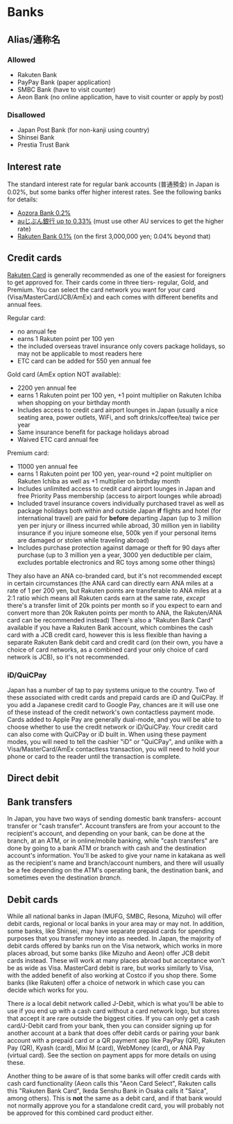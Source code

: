 # Banks

## Alias/通称名
### Allowed
* Rakuten Bank
* PayPay Bank (paper application)
* SMBC Bank (have to visit counter)
* Aeon Bank (no online application, have to visit counter or apply by post)

### Disallowed
* Japan Post Bank (for non-kanji using country)
* Shinsei Bank
* Prestia Trust Bank

## Interest rate

The standard interest rate for regular bank accounts (普通預金) in Japan is 0.02%, but some banks offer higher interest rates. See the following banks for details:

* [Aozora Bank 0.2%](https://www.aozorabank.co.jp/bank/kinri/index.html)
* [auじぶん銀行 up to 0.33%](https://www.jibunbank.co.jp/interest_and_commission/interest/) (must use other AU services to get the higher rate)
* [Rakuten Bank 0.1%](https://www.rakuten-bank.co.jp/interest/details.html#anchor-02) (on the first 3,000,000 yen; 0.04% beyond that)



## Credit cards

[Rakuten Card](https://www.rakuten-card.co.jp/) is generally recommended as one of the easiest for foreigners to get approved for. Their cards come in three tiers- regular, Gold, and Premium. You can select the card network you want for your card (Visa/MasterCard/JCB/AmEx) and each comes with different benefits and annual fees. 

Regular card: 

* no annual fee
* earns 1 Rakuten point per 100 yen
* the included overseas travel insurance only covers package holidays, so may not be applicable to most readers here
* ETC card can be added for 550 yen annual fee 

Gold card (AmEx option NOT available): 

* 2200 yen annual fee
* earns 1 Rakuten point per 100 yen, +1 point multiplier on Rakuten Ichiba when shopping on your birthday month
* Includes access to credit card airport lounges in Japan (usually a nice seating area, power outlets, WiFi, and soft drinks/coffee/tea) twice per year
* Same insurance benefit for package holidays abroad
* Waived ETC card annual fee

Premium card: 

* 11000 yen annual fee
* earns 1 Rakuten point per 100 yen, year-round +2 point multiplier on Rakuten Ichiba as well as +1 multiplier on birthday month
* Includes unlimited access to credit card airport lounges in Japan and free Priority Pass membership (access to airport lounges while abroad)
* Included travel insurance covers individually purchased travel as well as package holidays both within and outside Japan **if** flights and hotel (for international travel) are paid for **before** departing Japan (up to 3 million yen per injury or illness incurred while abroad, 30 million yen in liability insurance if you injure someone else, 500k yen if your personal items are damaged or stolen while traveling abroad)
* Includes purchase protection against damage or theft for 90 days after purchase (up to 3 million yen a year, 3000 yen deductible per claim, excludes portable electronics and RC toys among some other things)

They also have an ANA co-branded card, but it's not recommended except in certain circumstances (the ANA card can directly earn ANA miles at a rate of 1 per 200 yen, but Rakuten points are transferable to ANA miles at a 2:1 ratio which means all Rakuten cards earn at the same rate, *except* there's a transfer limit of 20k points per month so if you expect to earn and convert more than 20k Rakuten points per month to ANA, the Rakuten/ANA card can be recommended instead) There's also a "Rakuten Bank Card" available if you have a Rakuten Bank account, which combines the cash card with a JCB credit card, however this is less flexible than having a separate Rakuten Bank debit card and credit card (on their own, you have a choice of card networks, as a combined card your only choice of card network is JCB), so it's not recommended.

### iD/QuiCPay

Japan has a number of tap to pay systems unique to the country. Two of these associated with credit cards and prepaid cards are iD and QuiCPay. If you add a Japanese credit card to Google Pay, chances are it will use one of these instead of the credit network's own contactless payment mode. Cards added to Apple Pay are generally dual-mode, and you will be able to choose whether to use the credit network or iD/QuiCPay. Your credit card can also come with QuiCPay or iD built in. When using these payment modes, you will need to tell the cashier "iD" or "QuiCPay", and unlike with a Visa/MasterCard/AmEx contactless transaction, you will need to hold your phone or card to the reader until the transaction is complete.

## Direct debit

## Bank transfers

In Japan, you have two ways of sending domestic bank transfers- account transfer or "cash transfer". Account transfers are from your account to the recipient's account, and depending on your bank, can be done at the branch, at an ATM, or in online/mobile banking, while "cash transfers" are done by going to a bank ATM or branch with cash and the destination account's information. You'll be asked to give your name in katakana as well as the recipient's name and branch/account numbers, and there will usually be a fee depending on the ATM's operating bank, the destination bank, and sometimes even the destination *branch*. 

## Debit cards

While all national banks in Japan (MUFG, SMBC, Resona, Mizuho) will offer debit cards, regional or local banks in your area may or may not. In addition, some banks, like Shinsei, may have separate prepaid cards for spending purposes that you transfer money into as needed. In Japan, the majority of debit cards offered by banks run on the Visa network, which works in more places abroad, but some banks (like Mizuho and Aeon) offer JCB debit cards instead. These will work at many places abroad but acceptance won't be as wide as Visa. MasterCard debit is rare, but works similarly to Visa, with the added benefit of also working at Costco if you shop there. Some banks (like Rakuten) offer a choice of network in which case you can decide which works for you. 

There *is* a local debit network called J-Debit, which is what you'll be able to use if you end up with a cash card without a card network logo, but stores that accept it are rare outside the biggest cities. If you can only get a cash card/J-Debit card from your bank, then you can consider signing up for another account at a bank that does offer debit cards or pairing your bank account with a prepaid card or a QR payment app like PayPay (QR), Rakuten Pay (QR), Kyash (card), Mixi M (card), WebMoney (card), or ANA Pay (virtual card). See the section on payment apps for more details on using these.

Another thing to be aware of is that some banks will offer credit cards with cash card functionality (Aeon calls this "Aeon Card Select", Rakuten calls this "Rakuten Bank Card", Ikeda Senshu Bank in Osaka calls it "Saica", among others). This is **not** the same as a debit card, and if that bank would not normally approve you for a standalone credit card, you will probably not be approved for this combined card product either.
